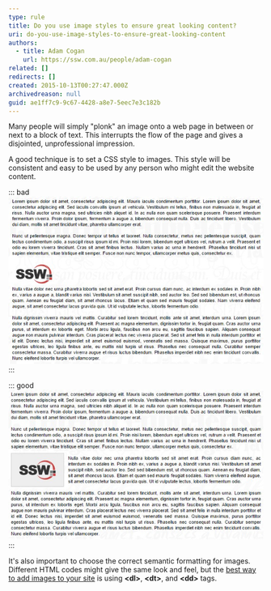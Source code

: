 ```yaml
---
type: rule
title: Do you use image styles to ensure great looking content?
uri: do-you-use-image-styles-to-ensure-great-looking-content
authors: 
  - title: Adam Cogan
    url: https://ssw.com.au/people/adam-cogan
related: []
redirects: []
created: 2015-10-13T00:27:47.000Z
archivedreason: null
guid: ae1ff7c9-9c67-4428-a8e7-5eec7e3c182b
---
```


Many people will simply "plonk" an image onto a web page in between or next to a block of text. This interrupts the flow of the page and gives a disjointed, unprofessional impression.

A good technique is to set a CSS style to images. This style will be consistent and easy to be used by any person who might edit the website content.

<!--endintro-->

::: bad  
![Figure: Bad example - The image has no styles](/rules/do-you-use-image-styles-to-ensure-great-looking-content/imageWithoutStyles.jpg)  
:::

::: good  
![Figure: Good example - The image has CSS driven margin, padding, borders](/rules/do-you-use-image-styles-to-ensure-great-looking-content/imageWithStyles.jpg)  
:::

It's also important to choose the correct semantic formatting for images. Different HTML codes might give the same look and feel, but the [best way to add images to your site](/use-the-right-html-figure-caption) is using **&lt;dl&gt;**, **&lt;dt&gt;**, and **&lt;dd&gt;** tags.

